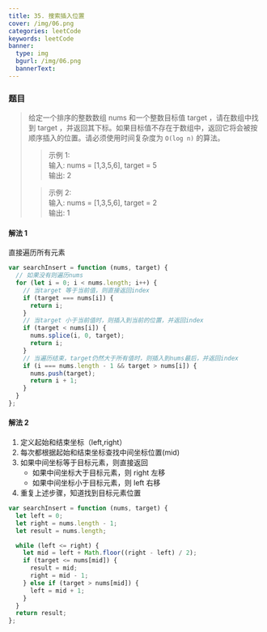 ```yaml
---
title: 35. 搜索插入位置
cover: /img/06.png
categories: leetCode
keywords: leetCode
banner:
  type: img
  bgurl: /img/06.png
  bannerText:
---
```


<!-- @format -->

### 题目

> 给定一个排序的整数数组 nums 和一个整数目标值 target ，请在数组中找到 target ，并返回其下标。如果目标值不存在于数组中，返回它将会被按顺序插入的位置。请必须使用时间复杂度为 `O(log n)` 的算法。
>
> > 示例 1:<br>输入: nums = [1,3,5,6], target = 5 <br>输出: 2
>
> > 示例 2:<br>输入: nums = [1,3,5,6], target = 2<br>输出: 1

#### 解法 1

直接遍历所有元素

```javascript
var searchInsert = function (nums, target) {
  // 如果没有则遍历nums
  for (let i = 0; i < nums.length; i++) {
    // 当target 等于当前值，则直接返回index
    if (target === nums[i]) {
      return i;
    }
    // 当target 小于当前值时，则插入到当前的位置，并返回index
    if (target < nums[i]) {
      nums.splice(i, 0, target);
      return i;
    }
    // 当遍历结束，target仍然大于所有值时，则插入到nums最后，并返回index
    if (i === nums.length - 1 && target > nums[i]) {
      nums.push(target);
      return i + 1;
    }
  }
};
```

#### 解法 2

1. 定义起始和结束坐标（left,right）
2. 每次都根据起始和结束坐标查找中间坐标位置(mid)
3. 如果中间坐标等于目标元素，则直接返回
   - 如果中间坐标大于目标元素，则 right 左移
   - 如果中间坐标小于目标元素，则 left 右移
4. 重复上述步骤，知道找到目标元素位置

```javascript
var searchInsert = function (nums, target) {
  let left = 0;
  let right = nums.length - 1;
  let result = nums.length;

  while (left <= right) {
    let mid = left + Math.floor((right - left) / 2);
    if (target <= nums[mid]) {
      result = mid;
      right = mid - 1;
    } else if (target > nums[mid]) {
      left = mid + 1;
    }
  }
  return result;
};
```
